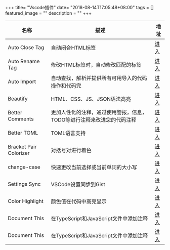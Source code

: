 +++
title= "Vscode插件"
date= "2018-08-14T17:05:48+08:00"
tags = []
featured_image = ""
description = ""
+++

|名称             |描述             |地址             |
|-----------------|-----------------|-----------------|
|Auto Close Tag|自动闭合HTML标签|[进入](https://marketplace.visualstudio.com/items?itemName=formulahendry.auto-close-tag)|
|Auto Rename Tag|修改HTML标签时，自动修改匹配的标签|[进入](https://marketplace.visualstudio.com/items?itemName=formulahendry.auto-rename-tag)|
|Auto Import|自动查找，解析并提供所有可用导入的代码操作和代码完|[进入](https://marketplace.visualstudio.com/items?itemName=steoates.autoimport)|
|Beautify|HTML、CSS、JS、JSON语法高亮|[进入](https://marketplace.visualstudio.com/items?itemName=HookyQR.beautify)|
|Better Comments|更加人性化的注释，通过使用警报，信息，TODO等进行注释来改进您的代码注释|[进入](https://marketplace.visualstudio.com/items?itemName=aaron-bond.better-comments)|
|Better TOML|TOML语言支持|[进入](https://marketplace.visualstudio.com/items?itemName=bungcip.better-toml)|
|Bracket Pair Colorizer|对括号对进行着色|[进入](https://marketplace.visualstudio.com/items?itemName=CoenraadS.bracket-pair-colorizer)|
|change-case|快速更改当前选择或当前单词的大小写|[进入](https://marketplace.visualstudio.com/items?itemName=wmaurer.change-case)|
|Settings Sync|VSCode设置同步到Gist|[进入](https://marketplace.visualstudio.com/items?itemName=Shan.code-settings-sync)|
|Color Highlight|颜色值在代码中高亮显示|[进入](https://marketplace.visualstudio.com/items?itemName=naumovs.color-highlight)|
|Document This|在TypeScript和JavaScript文件中添加注释|[进入](https://marketplace.visualstudio.com/items?itemName=joelday.docthis)|
|Document This|在TypeScript和JavaScript文件中添加注释|[进入](https://marketplace.visualstudio.com/items?itemName=joelday.docthis)|
